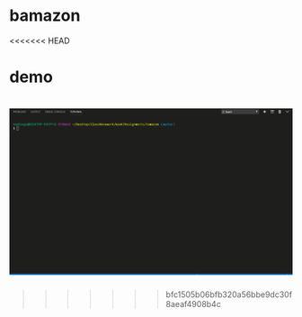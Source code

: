 # bamazon
<<<<<<< HEAD

# demo

![](gifs.gif)
=======
>>>>>>> bfc1505b06bfb320a56bbe9dc30f8aeaf4908b4c
